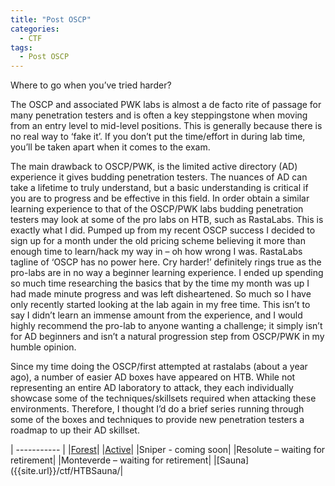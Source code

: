 ```yaml
---
title: "Post OSCP"
categories:
  - CTF
tags:
  - Post OSCP
---
```


Where to go when you’ve tried harder?

The OSCP and associated PWK labs is almost a de facto rite of passage for many penetration testers and is often a key steppingstone when moving from an entry level to mid-level positions. This is generally because there is no real way to ‘fake it’. If you don’t put the time/effort in during lab time, you’ll be taken apart when it comes to the exam.

The main drawback to OSCP/PWK, is the limited active directory (AD) experience it gives budding penetration testers. The nuances of AD can take a lifetime to truly understand, but a basic understanding is critical if you are to progress and be effective in this field. In order obtain a similar learning experience to that of the OSCP/PWK labs budding penetration testers may look at some of the pro labs on HTB, such as RastaLabs. This is exactly what I did. Pumped up from my recent OSCP success I decided to sign up for a month under the old pricing scheme believing it more than enough time to learn/hack my way in – oh how wrong I was. RastaLabs tagline of ‘OSCP has no power here. Cry harder!’ definitely rings true as the pro-labs are in no way a beginner learning experience. I ended up spending so much time researching the basics that by the time my month was up I had made minute progress and was left disheartened. So much so I have only recently started looking at the lab again in my free time. This isn’t to say I didn’t learn an immense amount from the experience, and I would highly recommend the pro-lab to anyone wanting a challenge; it simply isn’t for AD beginners and isn’t a natural progression step from OSCP/PWK in my humble opinion.

Since my time doing the OSCP/first attempted at rastalabs (about a year ago), a number of easier AD boxes have appeared on HTB. While not representing an entire AD laboratory to attack, they each individually showcase some of the techniques/skillsets required when attacking these environments. Therefore, I thought I’d do a brief series running through some of the boxes and techniques to provide new penetration testers a roadmap to up their AD skillset.

| ----------- |
|[Forest]({{site.url}}/ctf/HTBForest/)|
|[Active]({{site.url}}/ctf/HTBActive/)|
|Sniper - coming soon|
|Resolute – waiting for retirement|
|Monteverde – waiting for retirement|
|[Sauna]({{site.url}}/ctf/HTBSauna/|

